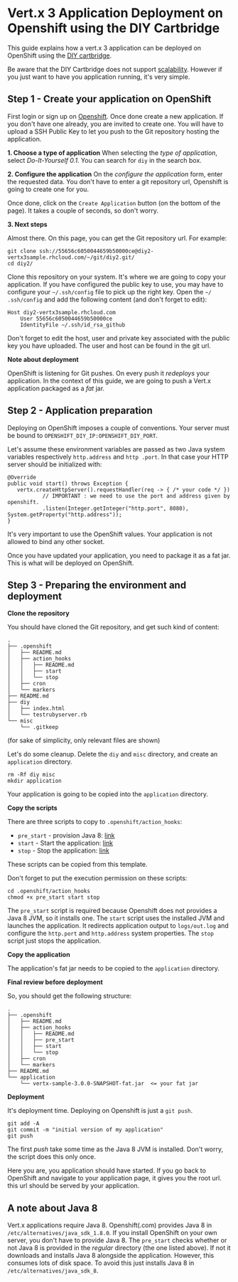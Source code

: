 # Vert.x 3 Application Deployment on Openshift using the DIY Cartbridge

This guide explains how a vert.x 3 application can be deployed on OpenShift using the
[DIY cartbridge](https://developers.openshift.com/en/diy-overview.html).

Be aware that the DIY Cartbridge does not support
[scalability](https://developers.openshift.com/en/managing-scaling.html#supported-cartridges). However if you just
want to have you application running, it's very simple.

## Step 1 - Create your application on OpenShift

First login or sign up on [Openshift](https://openshift.redhat.com). Once done create a new application. If you don't
have one already, you are invited to create one. You will have to upload a SSH Public Key to let you push to the Git
repository hosting the application.

**1. Choose a type of application**
When selecting the _type of application_, select *Do-It-Yourself 0.1*. You can search for `diy` in the search box.

**2. Configure the application**
On the _configure the application_ form, enter the requested data. You don't have to enter a git repository url,
Openshift is going to create one for you.

Once done, click on the `Create Application` button (on the bottom of the page). It takes a couple of seconds, so
don't worry.

**3. Next steps**

Almost there. On this page, you can get the Git repository url. For example:

````
git clone ssh://55656c6050044659b50000ce@diy2-vertx3sample.rhcloud.com/~/git/diy2.git/
cd diy2/
````

Clone this repository on your system. It's where we are going to copy your application. If you have configured the
public key to use, you may have to configure your `~/.ssh/config` file to pick up the right key. Open the `~/
.ssh/config` and add the following content (and don't forget to edit):

```
Host diy2-vertx3sample.rhcloud.com
    User 55656c6050044659b50000ce
    IdentityFile ~/.ssh/id_rsa_github  
```

Don't forget to edit the host, user and private key associated with the public key you have uploaded. The user and
host can be found in the git url.


**Note about deployment**

OpenShift is listening for Git pushes. On every push it _redeploys_ your application. In the context of this guide,
 we are going to push a Vert.x application packaged as a _fat_ jar.

## Step 2 - Application preparation

Deploying on OpenShift imposes a couple of conventions. Your server must be bound to
`OPENSHIFT_DIY_IP:OPENSHIFT_DIY_PORT`.

Let's assume these environment variables are passed as two Java system variables respectively `http.address` and `http
.port`. In that case your HTTP server should be initialized with:

````
@Override
public void start() throws Exception {
   vertx.createHttpServer().requestHandler(req -> { /* your code */ })
           // IMPORTANT : we need to use the port and address given by openshift.
           .listen(Integer.getInteger("http.port", 8080), System.getProperty("http.address"));
}
````

It's very important to use the OpenShift values. Your application is not allowed to bind any other socket.

Once you have updated your application, you need to package it as a fat jar. This is what will be deployed on
OpenShift.  


## Step 3 - Preparing the environment and deployment

**Clone the repository**

You should have cloned the Git repository, and get such kind of content:

```
.
├── .openshift
│   ├── README.md
│   ├── action_hooks
│   │   ├── README.md
│   │   ├── start
│   │   └── stop
│   ├── cron
│   └── markers
├── README.md
├── diy
│   ├── index.html
│   └── testrubyserver.rb
└── misc
    └── .gitkeep
```

(for sake of simplicity, only relevant files are shown)

Let's do some cleanup. Delete the `diy` and `misc` directory, and create an `application` directory.

```
rm -Rf diy misc
mkdir application
```

Your application is going to be copied into the `application` directory.

**Copy the scripts**

There are three scripts to copy to `.openshift/action_hooks`:

* `pre_start` - provision Java 8: [link](https://raw.githubusercontent.com/cescoffier/vertx-openshift/initial-work/diy/template/.openshift/action_hooks/pre_start)
* `start` - Start the application: [link](https://raw.githubusercontent.com/cescoffier/vertx-openshift/initial-work/diy/template/.openshift/action_hooks/start)
* `stop` - Stop the application: [link](https://raw.githubusercontent.com/cescoffier/vertx-openshift/initial-work/diy/template/.openshift/action_hooks/stop)

These scripts can be copied from this template.

Don't forget to put the execution permission on these scripts:

```
cd .openshift/action_hooks
chmod +x pre_start start stop
```

The `pre_start` script is required because Openshift does not provides a Java 8 JVM, so it installs one. The `start`
script uses the installed JVM and launches the application. It redirects application output to `logs/out.log` and
configure the `http.port` and `http.address` system properties. The `stop` script just stops the application.

**Copy the application**

The application's fat jar needs to be copied to the `application` directory.

**Final review before deployment**

So, you should get the following structure:

```
.
├── .openshift
│   ├── README.md
│   ├── action_hooks
│   │   ├── README.md
│   │   ├── pre_start
│   │   ├── start
│   │   └── stop
│   ├── cron
│   └── markers
├── README.md
└── application
    └── vertx-sample-3.0.0-SNAPSHOT-fat.jar  <= your fat jar
```

**Deployment**

It's deployment time. Deploying on Openshift is just a `git push`.

```
git add -A
git commit -m "initial version of my application"
git push
```

The first _push_ take some time as the Java 8 JVM is installed. Don't worry, the script does this only once.

Here you are, you application should have started. If you go back to OpenShift and navigate to your application page, it gives you the root url. this url should be served by your application.

 ## A note about Java 8

Vert.x applications require Java 8. Openshift(.com) provides Java 8 in ` /etc/alternatives/java_sdk_1.8.0`. If you install OpenShift on your own server, you don't have to provide Java 8. The `pre_start` checks whether or not Java 8 is provided in the _regular_ directory (the one listed above). If not it downloads and installs Java 8 alongside the application. However, this consumes lots of disk space. To avoid this just installs Java 8 in `/etc/alternatives/java_sdk_8`.
